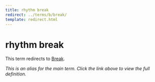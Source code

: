 ```yaml
---
title: rhythm break
redirect: ../terms/b/break/
template: redirect.html
---
```


# rhythm break

This term redirects to [Break](../terms/b/break/).

*This is an alias for the main term. Click the link above to view the full definition.*
